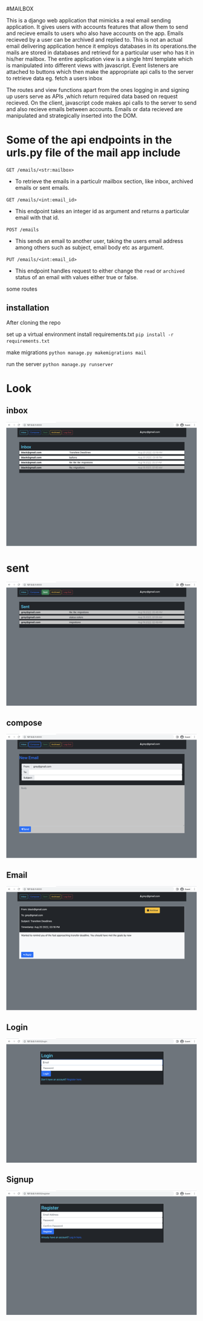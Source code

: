 
#MAILBOX

This is a django web application that mimicks a real email sending application. It gives users with accounts features that allow them to send and recieve emails to users who also have accounts on the app. Emails recieved by a user can be archived and replied to. This is not an actual email delivering application hence it employs databases in its operations.the mails are stored in databases and retrievd for a particular user who has it in his/her mailbox.
The entire application view is a single html template which is manipulated into different views with javascript. Event listeners are attached to buttons which then make the appropriate api calls to the server to retrieve data eg. fetch a users inbox 

The routes and view functions apart from the ones  logging in and signing up users serve as APIs ,which return required data based on request recieved. 
On the client, javascript code  makes api calls to the server  to send and also recieve emails between accounts. Emails or data recieved are manipulated and strategically inserted into the DOM.




# Some of the api endpoints in the urls.py file of the mail app include

`GET /emails/<str:mailbox>`
* To retrieve the emails in a particulr mailbox section, like inbox, archived emails or sent emails.

`GET /emails/<int:email_id>`
* This endpoint  takes an integer id as argument and returns a  particular email with that id.

`POST /emails`
* This  sends an email to another user, taking the users email address among others such as subject, email body etc as argument. 

`PUT /emails/<int:email_id>`
* This endpoint handles request to either change the `read` or `archived` status of an email with values either  true or false.



some routes 



## installation
After cloning the repo

set up a virtual environment
install requirements.txt  `pip install -r requirements.txt`

make migrations `python manage.py makemigrations mail`

run the server  `python manage.py runserver`



# Look


## inbox

![inbox page](/page_views/inbox.png)


# sent 
![sent page](/page_views/sent.png)


## compose

![compose page](/page_views/compose.png)

## Email

![email page](/page_views/email_view.png)


## Login

![login page](/page_views/login.png)


## Signup

![register page](/page_views/register.png)

